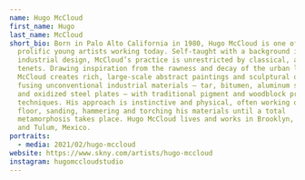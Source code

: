 ```yaml
---
name: Hugo McCloud
first_name: Hugo
last_name: McCloud
short_bio: Born in Palo Alto California in 1980, Hugo McCloud is one of the most
  prolific young artists working today. Self-taught with a background in
  industrial design, McCloud’s practice is unrestricted by classical, academic
  tenets. Drawing inspiration from the rawness and decay of the urban landscape,
  McCloud creates rich, large-scale abstract paintings and sculptural objects by
  fusing unconventional industrial materials — tar, bitumen, aluminum sheeting
  and oxidized steel plates — with traditional pigment and woodblock printing
  techniques. His approach is instinctive and physical, often working on the
  floor, sanding, hammering and torching his materials until a total
  metamorphosis takes place. Hugo McCloud lives and works in Brooklyn, New York
  and Tulum, Mexico.
portraits:
  - media: 2021/02/hugo-mccloud
website: https://www.skny.com/artists/hugo-mccloud
instagram: hugomccloudstudio
---
```

